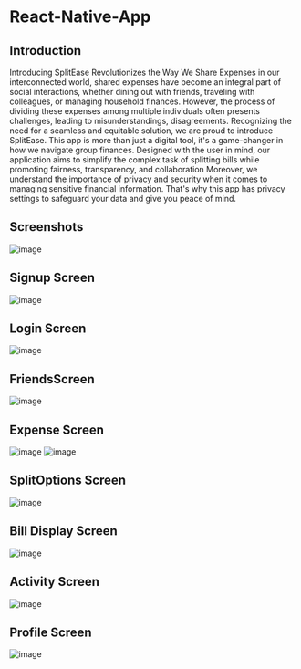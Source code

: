 # React-Native-App
  ## Introduction
  Introducing SplitEase Revolutionizes the Way We Share Expenses in our interconnected world, shared expenses have become an integral part of social interactions, whether dining out with friends, traveling with   
  colleagues, or managing household finances. 
  However, the process of dividing these expenses among multiple individuals often presents challenges, leading to misunderstandings, disagreements. Recognizing the need for a seamless and equitable solution, we 
  are proud to introduce SplitEase. This app is more than just a digital tool, it's a game-changer in how we navigate group finances. Designed with the user in mind, our application aims to simplify the complex 
  task of splitting bills while promoting fairness, transparency, and collaboration 
Moreover, we understand the importance of privacy and security when it comes to managing sensitive financial information. That's why this app has privacy settings to safeguard your data and give you peace of mind. 


  ## Screenshots
  ![image](https://github.com/user-attachments/assets/38660aa5-400d-4c1a-96fc-09a3b632e463)
  ## Signup Screen
  ![image](https://github.com/user-attachments/assets/197f2e0c-7173-4f56-a92f-2713d26c1bf1)

  ## Login Screen
  ![image](https://github.com/user-attachments/assets/3839aa88-4983-4d64-8167-f8c49d82947d)



  ## FriendsScreen
  ![image](https://github.com/user-attachments/assets/cb945912-548e-47ed-a25c-ec2a709c2bed)


  
  ## Expense Screen
  ![image](https://github.com/user-attachments/assets/1596d39b-a676-4c85-9a68-c51142cda9a2)
  ![image](https://github.com/user-attachments/assets/816a4a84-150c-49a0-a7bf-d5b77490d5ad)


  
  ## SplitOptions Screen
  ![image](https://github.com/user-attachments/assets/23ec9749-1e06-48c0-8c41-40403c915942)



  ## Bill Display Screen
  ![image](https://github.com/user-attachments/assets/fa7b0715-a5e5-4d10-84f8-f44a68859f87)



  ## Activity Screen
  ![image](https://github.com/user-attachments/assets/6e1b0cc4-6ffe-4bbe-93cd-358c41e49b98)



  ## Profile Screen
  ![image](https://github.com/user-attachments/assets/2e014f43-a5fc-4662-a180-bb3bb667ba67)







  

